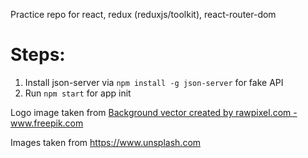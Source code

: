 Practice repo for react, redux (reduxjs/toolkit), react-router-dom

# Steps:
1. Install json-server via `npm install -g json-server` for fake API
2. Run `npm start` for app init


Logo image taken from <a href="https://www.freepik.com/free-photos-vectors/background">Background vector created by rawpixel.com - www.freepik.com</a>

Images taken from https://www.unsplash.com
